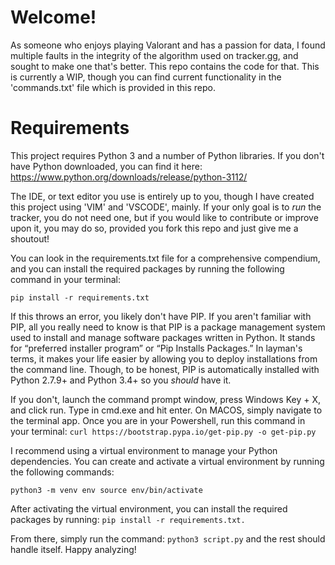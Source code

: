 # Welcome!
As someone who enjoys playing Valorant and has a passion for data, I found multiple faults in the integrity of the algorithm used on tracker.gg, and sought to make one that's better. This repo contains the code for that. This is currently a WIP, though you can find current functionality in the 'commands.txt' file which is provided in this repo.

# Requirements
This project requires Python 3 and a number of Python libraries. If you don't have Python downloaded, you can find it here: https://www.python.org/downloads/release/python-3112/

The IDE, or text editor you use is entirely up to you, though I have created this project using 'VIM' and 'VSCODE', mainly. If your only goal is to *run* the tracker, you do not need one, but if you would like to contribute or improve upon it, you may do so, provided you fork this repo and just give me a shoutout!

You can look in the requirements.txt file for a comprehensive compendium, and you can install the required packages by running the following command in your terminal:

`pip install -r requirements.txt`

If this throws an error, you likely don't have PIP. If you aren't familiar with PIP, all you really need to know is that PIP is a package management system used to install and manage software packages written in Python. It stands for “preferred installer program” or “Pip Installs Packages.” In layman's terms, it makes your life easier by allowing you to deploy installations from the command line. Though, to be honest, PIP is automatically installed with Python 2.7.9+ and Python 3.4+ so you *should* have it.

If you don't, launch the command prompt window, press Windows Key + X, and click run. Type in cmd.exe and hit enter. On MACOS, simply navigate to the terminal app. Once you are in your Powershell, run this command in your terminal: `curl https://bootstrap.pypa.io/get-pip.py -o get-pip.py`

I recommend using a virtual environment to manage your Python dependencies. You can create and activate a virtual environment by running the following commands:

`python3 -m venv env
source env/bin/activate`

After activating the virtual environment, you can install the required packages by running: 
`pip install -r requirements.txt.`

From there, simply run the command: `python3 script.py` and the rest should handle itself. Happy analyzing!
